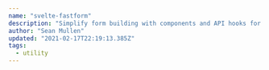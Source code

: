 ```yaml
---
name: "svelte-fastform"
description: "Simplify form building with components and API hooks for Svelte."
author: "Sean Mullen"
updated: "2021-02-17T22:19:13.385Z"
tags: 
  - utility
---
```

